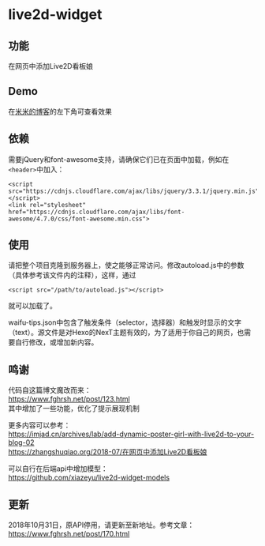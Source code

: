 # live2d-widget

## 功能
在网页中添加Live2D看板娘

## Demo
在[米米的博客](https://zhangshuqiao.org)的左下角可查看效果

## 依赖
需要jQuery和font-awesome支持，请确保它们已在页面中加载，例如在`<header>`中加入：
```
<script src="https://cdnjs.cloudflare.com/ajax/libs/jquery/3.3.1/jquery.min.js"></script>
<link rel="stylesheet" href="https://cdnjs.cloudflare.com/ajax/libs/font-awesome/4.7.0/css/font-awesome.min.css">
```

## 使用
请把整个项目克隆到服务器上，使之能够正常访问。修改autoload.js中的参数（具体参考该文件内的注释），这样，通过
```
<script src="/path/to/autoload.js"></script>
```
就可以加载了。

waifu-tips.json中包含了触发条件（selector，选择器）和触发时显示的文字（text）。源文件是对Hexo的NexT主题有效的，为了适用于你自己的网页，也需要自行修改，或增加新内容。

## 鸣谢
代码自这篇博文魔改而来：  
https://www.fghrsh.net/post/123.html  
其中增加了一些功能，优化了提示展现机制

更多内容可以参考：  
https://imjad.cn/archives/lab/add-dynamic-poster-girl-with-live2d-to-your-blog-02  
https://zhangshuqiao.org/2018-07/在网页中添加Live2D看板娘

可以自行在后端api中增加模型：  
https://github.com/xiazeyu/live2d-widget-models

## 更新
2018年10月31日，原API停用，请更新至新地址。参考文章：  
https://www.fghrsh.net/post/170.html
